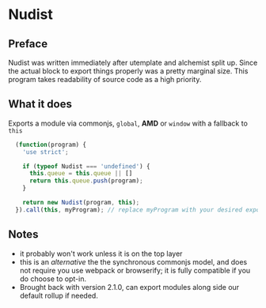 # Nudist

## Preface

Nudist was written immediately after utemplate and alchemist split up.
Since the actual block to export things properly was a pretty marginal size.
This program takes readability of source code as a high priority.

## What it does

Exports a module via commonjs, `global`, **AMD** or `window` with a fallback to `this`


~~~ javascript
  (function(program) {
    'use strict';

    if (typeof Nudist === 'undefined') {
      this.queue = this.queue || []
      return this.queue.push(program);
    }

    return new Nudist(program, this);
  }).call(this, myProgram); // replace myProgram with your desired export
~~~


## Notes
- it probably won't work unless it is on the top layer
- this is an *alternative* the the synchronous commonjs model, and does not require you use webpack or browserify; it is fully compatible if you do choose to opt-in.
- Brought back with version 2.1.0, can export modules along side our default rollup if needed.
